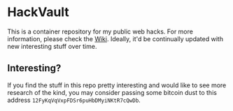 # HackVault
This is a container repository for my public web hacks. For more information, please check the [Wiki](https://github.com/0xsobky/HackVault/wiki).
Ideally, it'd be continually updated with new interesting stuff over time.

## Interesting?
If you find the stuff in this repo pretty interesting and would like to see more research of the kind, you may consider passing some bitcoin dust to this address `12FyKqVqVxpFDSr6puHbDMyiNKtR7cQwDb`.
